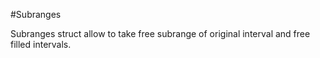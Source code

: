 #Subranges

Subranges struct allow to take free subrange of original interval and free filled intervals.